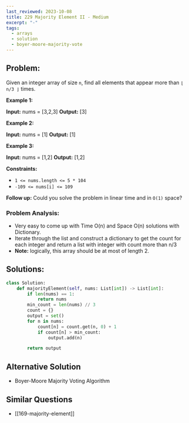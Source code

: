 ```yaml
---
last_reviewed: 2023-10-08
title: 229 Majority Element II - Medium
excerpt: "-"
tags:
  - arrays
  - solution
  - boyer-moore-majority-vote
---
```

## Problem:

Given an integer array of size `n`, find all elements that appear more than `⌊ n/3 ⌋` times.

**Example 1:**

**Input:** nums = [3,2,3]
**Output:** [3]

**Example 2:**

**Input:** nums = [1]
**Output:** [1]

**Example 3:**

**Input:** nums = [1,2]
**Output:** [1,2]

**Constraints:**

- `1 <= nums.length <= 5 * 104`
- `-109 <= nums[i] <= 109`

**Follow up:** Could you solve the problem in linear time and in `O(1)` space?
### Problem Analysis:

- Very easy to come up with Time O(n) and Space O(n) solutions with Dictionary.
- Iterate through the list and construct a dictionary to get the count for each integer and return a list with integer with count more than n/3
- **Note:** logically, this array should be at most of length 2.

## Solutions:

```python
class Solution:
    def majorityElement(self, nums: List[int]) -> List[int]:
        if len(nums) == 1:
            return nums        
        min_count = len(nums) // 3
        count = {}
        output = set()
        for n in nums:
            count[n] = count.get(n, 0) + 1
            if count[n] > min_count:
                output.add(n)

        return output
```
## Alternative Solution

- Boyer-Moore Majority Voting Algorithm

## Similar Questions
- [[169-majority-element]]